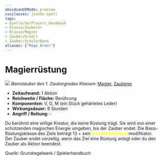 ```yaml
---
obsidianUIMode: preview
cssclasses: json5e-spell
tags:
- Quelle/5e/Players_Handbook
- Klasse/Zauberer
- Klasse/Magier
- Zauber/Grad/1
- Zauber/Schule/Bann
aliases: ["Mage Armor"]
---
```

# Magierrüstung
![](../../../99%20-%20Setup/Files/Bildersammlung/Symbolik/Bannzauber.webp#token)
*Bannzauber des 1. Zaubergrades*
*Klassen:* [Magier](../Charakteroptionen/Klassen/Magier.md), [Zauberer](../Charakteroptionen/Klassen/Zauberer.md)

- **Zeitaufwand:** 1 Aktion
- **Reichweite / Fläche:** Berührung
- **Komponenten:** V, G, M (ein Stück gehärtetes Leder)
- **Wirkungsdauer:** 8 Stunden
- **Angriff / Rettung:** -

Du berührst eine willige Kreatur, die keine Rüstung trägt. Sie wird von einer schützenden magischen Energie umgeben, bis der Zauber endet. Die Basis-Rüstungsklasse des Ziels beträgt 13 + sein <font color="yellow">**Geschicklichkeits**</font>modifikator. Der Zauber endet vorzeitig, wenn das Ziel eine Rüstung anlegt oder du den Zauber als Aktion beendest.

 *Quelle:* Grundregelwerk / Spielerhandbuch